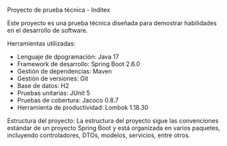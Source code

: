 Proyecto de prueba técnica - Inditex

Este proyecto es una prueba técnica diseñada para demostrar habilidades en el desarrollo de software.

Herramientas utilizadas:
  - Lenguaje de dpogramación: Java 17
  - Framework de desarrollo: Spring Boot 2.6.0
  - Gestión de dependencias: Maven
  - Gestión de versiones: Git
  - Base de datos: H2
  - Pruebas unitarias: JUnit 5
  - Pruebas de cobertura: Jacoco 0.8.7
  - Herramienta de productividad: Lombok 1.18.30

Estructura del proyecto:
  La estructura del proyecto sigue las convenciones estándar de un proyecto Spring Boot y está organizada en varios paquetes, incluyendo controladores, DTOs, modelos, servicios, entre otros.
